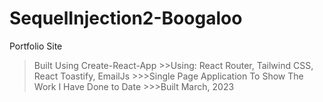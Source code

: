 # SequelInjection2-Boogaloo
Portfolio Site 
>Built Using Create-React-App
        >>Using: React Router, Tailwind CSS, React Toastify, EmailJs
    >>>Single Page Application To Show The Work I Have Done to Date
    >>>Built March, 2023
